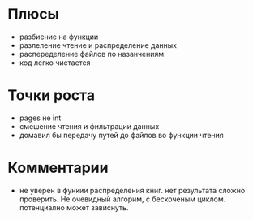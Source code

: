 # Плюсы
* разбиение на функции
* разлеление чтение и распределение данных
* распеределение файлов по назанчениям
* код легко чистается


# Точки роста
* pages не int
* смешение чтения и фильтрации данных
* домавил бы передачу путей до файлов во функции чтения

# Комментарии
* не уверен в функии распределения книг. нет результата сложно проверить.
Не очевидный алгорим, с бескоченым циклом. потенциално может зависнуть.

